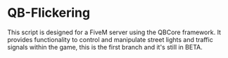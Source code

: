 # QB-Flickering
This script is designed for a FiveM server using the QBCore framework. It provides functionality to control and manipulate street lights and traffic signals within the game, this is the first branch and it's still in BETA.
